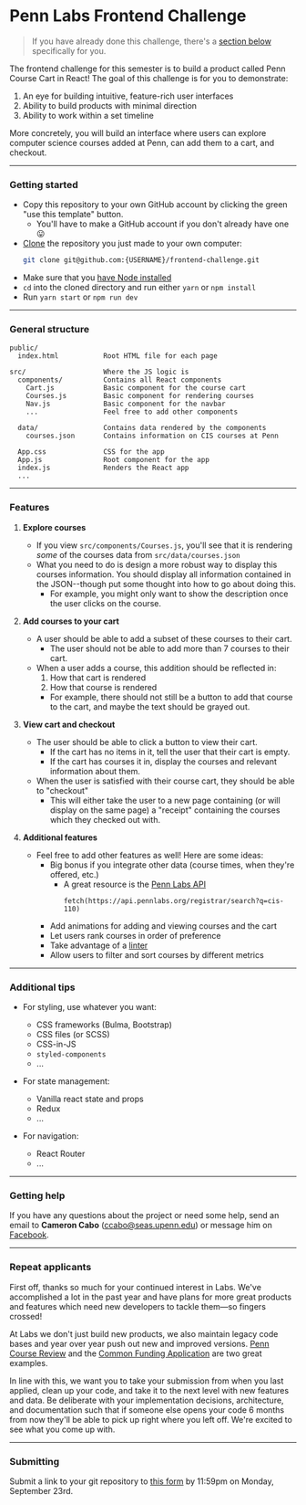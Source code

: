 # Penn Labs Frontend Challenge

> If you have already done this challenge, there's a [section below](#repeat-applicants) specifically for you.

The frontend challenge for this semester is to build a product called Penn Course Cart in React! The goal of this challenge is for you to demonstrate:

1. An eye for building intuitive, feature-rich user interfaces
2. Ability to build products with minimal direction
3. Ability to work within a set timeline

More concretely, you will build an interface where users can explore computer science courses added at Penn, can add them to a cart, and checkout.

---

### Getting started

- Copy this repository to your own GitHub account by clicking the green "use this template" button.
  - You'll have to make a GitHub account if you don't already have one :stuck_out_tongue:
- [Clone](https://help.github.com/en/articles/cloning-a-repository) the repository you just made to your own computer:
  ```bash
  git clone git@github.com:{USERNAME}/frontend-challenge.git
  ```
- Make sure that you [have Node installed](https://www.seas.upenn.edu/~cis197/development)
- `cd` into the cloned directory and run either `yarn` or `npm install`
- Run `yarn start` or `npm run dev`

---

### General structure

```
public/
  index.html           Root HTML file for each page

src/                   Where the JS logic is
  components/          Contains all React components
    Cart.js            Basic component for the course cart
    Courses.js         Basic component for rendering courses
    Nav.js             Basic component for the navbar
    ...                Feel free to add other components

  data/                Contains data rendered by the components
    courses.json       Contains information on CIS courses at Penn

  App.css              CSS for the app
  App.js               Root component for the app
  index.js             Renders the React app
  ...
```

---

### Features

1. **Explore courses**

   - If you view `src/components/Courses.js`, you'll see that it is rendering _some_ of the courses data from `src/data/courses.json`
   - What you need to do is design a more robust way to display this courses information. You should display all information contained in the JSON--though put some thought into how to go about doing this.
     - For example, you might only want to show the description once the user clicks on the course.

2. **Add courses to your cart**

   - A user should be able to add a subset of these courses to their cart.
     - The user should not be able to add more than 7 courses to their cart.
   - When a user adds a course, this addition should be reflected in:
     1. How that cart is rendered
     2. How that course is rendered
     - For example, there should not still be a button to add that course to the cart, and maybe the text should be grayed out.

3. **View cart and checkout**

   - The user should be able to click a button to view their cart.
     - If the cart has no items in it, tell the user that their cart is empty.
     - If the cart has courses it in, display the courses and relevant information about them.
   - When the user is satisfied with their course cart, they should be able to "checkout"
     - This will either take the user to a new page containing (or will display on the same page) a "receipt" containing the courses which they checked out with.

4. **Additional features**

   - Feel free to add other features as well! Here are some ideas:
     - Big bonus if you integrate other data (course times, when they're offered, etc.)
       - A great resource is the [Penn Labs API](https://github.com/pennlabs/labs-api-server)
         ```
         fetch(https://api.pennlabs.org/registrar/search?q=cis-110)
         ```
     - Add animations for adding and viewing courses and the cart
     - Let users rank courses in order of preference
     - Take advantage of a [linter](https://eslint.org)
     - Allow users to filter and sort courses by different metrics

---

### Additional tips

- For styling, use whatever you want:

  - CSS frameworks (Bulma, Bootstrap)
  - CSS files (or SCSS)
  - CSS-in-JS
  - `styled-components`
  - ...

- For state management:

  - Vanilla react state and props
  - Redux
  - ...

- For navigation:
  - React Router
  - ...

---

### Getting help

If you have any questions about the project or need some help, send an email to **Cameron Cabo** (ccabo@seas.upenn.edu) or message him on [Facebook](https://www.facebook.com/cam.cabo).

---

### Repeat applicants

First off, thanks so much for your continued interest in Labs. We've accomplished a lot in the past year and have plans for more great products and features which need new developers to tackle them—so fingers crossed!

At Labs we don't just build new products, we also maintain legacy code bases and year over year push out new and improved versions. [Penn Course Review](https://penncoursereview.com) and the [Common Funding Application](https://penncfa.com) are two great examples.

In line with this, we want you to take your submission from when you last applied, clean up your code, and take it to the next level with new features and data. Be deliberate with your implementation decisions, architecture, and documentation such that if someone else opens your code 6 months from now they'll be able to pick up right where you left off. We're excited to see what you come up with.

---

### Submitting

Submit a link to your git repository to [this form](https://airtable.com/shrqdIzlLgiRFzEWh) by 11:59pm on Monday, September 23rd.
